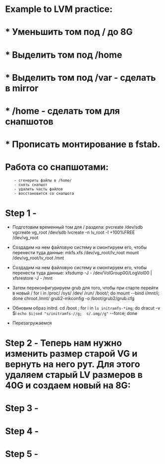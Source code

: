 #    Example to LVM practice:

#  * Уменьшить том под / до 8G
#  * Выделить том под /home
#  * Выделить том под /var - сделать в mirror
#  * /home - сделать том для снапшотов
#  * Прописать монтирование в fstab. 

#	Работа со снапшотами:
		- сгенерить файлы в /home/
		- снять снапшот
		- удалить часть файлов
		- восстановится со снапшота




# Step 1 - 
 * Подготовим временный том для / раздела:
	pvcreate /dev/sdb
	vgcreate vg_root /dev/sdb
	lvcreate -n lv_root -l +100%FREE /dev/vg_root
	
* Создадим на нем файловую систему и смонтируем его, чтобы перенести туда данные:
	mkfs.xfs /dev/vg_root/lv_root
	mount /dev/vg_root/lv_root /mnt
* Создадим на нем файловую систему и смонтируем его, чтобы перенести туда данные:
    xfsdump -J - /dev/VolGroup00/LogVol00 | xfsrestore -J - /mnt
* Затем переконфигурируем grub для того, чтобы при старте перейти в новый /
    for i in /proc/ /sys/ /dev/ /run/ /boot/; do mount --bind $i /mnt/$i; done
    chroot /mnt/
    grub2-mkconfig -o /boot/grub2/grub.cfg
* Обновим образ initrd.
   cd /boot ; for i in `ls initramfs-*img`; do dracut -v $i `echo $i|sed "s/initramfs-//g; 
   s/.img//g"` --force; done
* Перезагружаемся
# Step 2 - Теперь нам нужно изменить размер старой VG и вернуть на него рут. Для этого удаляем старый LV размеров в 40G и создаем новый на 8G:

# Step 3 - 

# Step 4 - 

# Step 5 - 